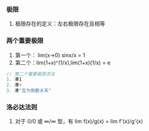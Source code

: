 ### 极限

1. 极限存在的定义：左右极限存在且相等

### 两个重要极限

1. 第一个： lim(x->0) sinx/x = 1
2. 第二个：lim(1+x)^(1/x),lim(1+x)(1/x) = e

```js
// 第二个重要极限求法
1. 凑1
2. 凑+
3. 凑"互为倒数关系"
```

### 洛必达法则

1. 对于 0/0 或 ∞/∞ 型，有 lim f(x)/g(x) = lim f'(x)/g'(x)
